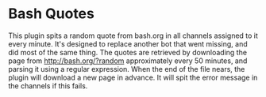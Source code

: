 Bash Quotes
===========

This plugin spits a random quote from bash.org in all channels assigned to it every minute. It's designed to replace another bot that went missing, and did most of the same thing.
The quotes are retrieved by downloading the page from http://bash.org/?random approximately every 50 minutes, and parsing it using a regular expression. When the end of the file nears, the plugin will download a new page in advance. It will spit the error message in the channels if this fails.
